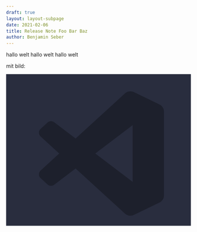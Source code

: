 ```yaml
---
draft: true
layout: layout-subpage
date: 2021-02-06
title: Release Note Foo Bar Baz
author: Benjamin Seber
---
```


hallo welt
hallo welt
hallo welt

mit bild:

<img src="vscode.png">
